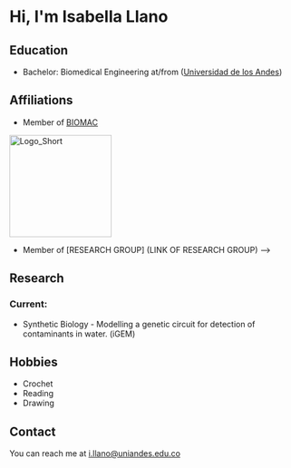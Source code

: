 # Hi, I'm Isabella Llano

<!-- A short sentence that can  describe who you are -->

<!-- All of your education background -->
## Education

- Bachelor: Biomedical Engineering at/from ([Universidad de los Andes](https://ingbiomedica.uniandes.edu.co/es))

<!-- While BIOMAC is our common group, the collaboration between groups and affiliations are encourage -->
## Affiliations

- Member of [BIOMAC](https://github.com/biomac-lab)


<img width="180" alt="Logo_Short" src="https://user-images.githubusercontent.com/73041689/218108873-dd5daaaa-2874-43d3-a089-8403dda3e18f.png">

- Member of [RESEARCH GROUP] (LINK OF RESEARCH GROUP) -->


<!-- Showing what you work on, lets other collaborate with you -->
## Research

### Current:

- Synthetic Biology - Modelling a genetic circuit for detection of contaminants in water. (iGEM)

<!-- Topics that you haven't research yet but are intriguing to you -->

<!-- Because we are humans before researchers -->
## Hobbies

- Crochet
- Reading
- Drawing

## Contact

You can reach me at <i.llano@uniandes.edu.co>

